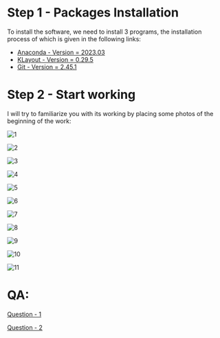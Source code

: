 # Step 1 - Packages Installation

To install the software, we need to install 3 programs, the installation process of which is given in the following links:

* [Anaconda - Version = 2023.03](https://github.com/SMSajadi99/gdsfactory-tutorial/blob/main/install/Anaconda/Anaconda.md)
* [KLayout - Version = 0.29.5](https://github.com/SMSajadi99/gdsfactory-tutorial/blob/main/install/Klayout/Klayout.md)
* [Git - Version = 2.45.1](https://github.com/SMSajadi99/gdsfactory-tutorial/blob/main/install/git/git.md)

# Step 2 - Start working

I will try to familiarize you with its working by placing some photos of the beginning of the work:

![1](https://github.com/user-attachments/assets/e6ced717-15c4-4e5c-a5f2-2168f074f0ec)

![2](https://github.com/user-attachments/assets/73dec8d7-13e4-47fc-8b14-a487bfdb8a8e)

![3](https://github.com/user-attachments/assets/34a9e1df-5a34-4153-9242-d9896bea7d03)

![4](https://github.com/user-attachments/assets/fb7265b4-4148-4070-a71c-c59b332919c9)

![5](https://github.com/user-attachments/assets/886247bb-a577-44eb-9485-a5f8818f86bb)

![6](https://github.com/user-attachments/assets/9662373c-9041-4d4e-92fc-0b2f4c1a5cfc)

![7](https://github.com/user-attachments/assets/b33e50d9-2baf-41be-b435-397410751e9f)

![8](https://github.com/user-attachments/assets/8db65675-81be-40f5-a924-54a0d60cbf7d)

![9](https://github.com/user-attachments/assets/57a619d1-06e6-4d34-a3c2-6105a914538e)

![10](https://github.com/user-attachments/assets/38ef5176-29ac-4631-bf3f-fe1b2c112d1c)

![11](https://github.com/user-attachments/assets/fd3192fc-0b48-48ab-ae54-fd90913327b2)


# QA:

[Question - 1](https://github.com/gdsfactory/gdsfactory-photonics-training/issues/32)

[Question - 2](https://github.com/gdsfactory/gdsfactory/issues/3035)
